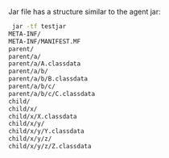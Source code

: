 Jar file has a structure similar to the agent jar:

```bash
 jar -tf testjar
META-INF/
META-INF/MANIFEST.MF
parent/
parent/a/
parent/a/A.classdata
parent/a/b/
parent/a/b/B.classdata
parent/a/b/c/
parent/a/b/c/C.classdata
child/
child/x/
child/x/X.classdata
child/x/y/
child/x/y/Y.classdata
child/x/y/z/
child/x/y/z/Z.classdata

```
